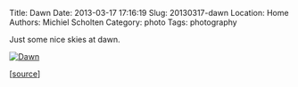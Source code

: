 Title: Dawn
Date: 2013-03-17 17:16:19
Slug: 20130317-dawn
Location: Home
Authors: Michiel Scholten
Category: photo
Tags: photography

<p>Just some nice skies at dawn.</p>

<div class="content-image"><a href="https://www.flickr.com/photos/aquatix/8482333958/in/photostream/"><img src="https://farm9.staticflickr.com/8365/8482333958_240e8175d6_h.jpg" alt="Dawn" title="Dawn" /></a></div>
<p>[<a href="https://www.flickr.com/photos/aquatix/8482333958/in/photostream/">source</a>]</p>
